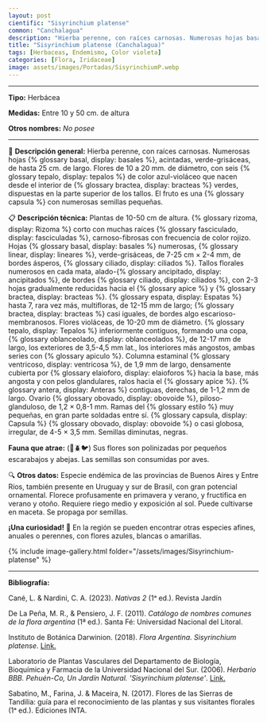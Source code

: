 ```yaml
---
layout: post
cientific: "Sisyrinchium platense"
common: "Canchalagua"
description: "Hierba perenne, con raíces carnosas. Numerosas hojas basales, acintadas, verde-grisáceas, de hasta 25 cm. de largo. Flores de 10 a 20 mm. de diámetro, con seis tepalos de color azul-violáceo que nacen desde el interior de bracteas verdes, dispuestas en la parte superior de los tallos. El fruto es una capsula con numerosas semillas pequeñas."
title: "Sisyrinchium platense (Canchalagua)"
tags: [Herbaceas, Endemismo, Color violeta]
categories: [Flora, Iridaceae]
image: assets/images/Portadas/SisyrinchiumP.webp
---
```


***

**Tipo:** Herbácea

**Medidas:** Entre 10 y 50 cm. de altura

**Otros nombres:** *No posee*

***

🌱 **Descripción general:** Hierba perenne, con raíces carnosas. Numerosas hojas {% glossary basal, display: basales %}, acintadas, verde-grisáceas, de hasta 25 cm. de largo. Flores de 10 a 20 mm. de diámetro, con seis {% glossary tepalo, display: tepalos %} de color azul-violáceo que nacen desde el interior de {% glossary bractea, display: bracteas %} verdes, dispuestas en la parte superior de los tallos. El fruto es una {% glossary capsula %} con numerosas semillas pequeñas.

📋 **Descripción técnica:** Plantas de 10-50 cm de altura. {% glossary rizoma, display: Rizoma %} corto con muchas raíces {% glossary fasciculado, display: fasciculadas %}, carnoso-fibrosas con frecuencia de color rojizo. Hojas {% glossary basal, display: basales %} numerosas, {% glossary linear, display: lineares %}, verde-grisáceas, de 7-25 cm × 2-4 mm, de bordes ásperos, {% glossary ciliado, display: ciliados %}. Tallos florales numerosos en cada mata, alado-{% glossary ancipitado, display: ancipitados %}, de bordes {% glossary ciliado, display: ciliados %}, con 2-3 hojas gradualmente reducidas hacia el {% glossary apice %} y {% glossary bractea, display: bracteas %}. {% glossary espata, display: Espatas %} hasta 7, rara vez más, multifloras, de 12-15 mm de largo; {% glossary bractea, display: bracteas %} casi iguales, de bordes algo escarioso-membranosos. Flores violáceas, de 10-20 mm de diámetro. {% glossary tepalo, display: Tepalos %} inferiormente contiguos, formando una copa, {% glossary oblanceolado, display: oblanceolados %}, de 12-17 mm de largo, los exteriores de 3,5-4,5 mm lat., los interiores más angostos, ambas series con {% glossary apiculo %}. Columna estaminal {% glossary ventricoso, display: ventricosa %}, de 1,9 mm de largo, densamente cubierta por {% glossary elaioforo, display: elaioforos %} hacia la base, más angosta y con pelos glandulares, ralos hacia el {% glossary apice %}. {% glossary antera, display: Anteras %} contiguas, derechas, de 1-1,2 mm de largo. Ovario {% glossary obovado, display: obovoide %}, piloso-glanduloso, de 1,2 × 0,8-1 mm. Ramas del {% glossary estilo %} muy pequeñas, en gran parte soldadas entre sí. {% glossary capsula, display: Capsula %} {% glossary obovado, display: obovoide %} o casi globosa, irregular, de 4-5 × 3,5 mm. Semillas diminutas, negras.

**Fauna que atrae:** (🐝🪲🐦) Sus flores son polinizadas por pequeños escarabajos y abejas. Las semillas son consumidas por aves.

🔍 **Otros datos:** Especie endémica de las provincias de Buenos Aires y Entre Ríos, también presente en Uruguay y sur de Brasil, con gran potencial ornamental. Florece profusamente en primavera y verano, y fructifica en verano y otoño. Requiere riego medio y exposición al sol. Puede cultivarse en maceta. Se propaga por semillas.

**¡Una curiosidad!** 👀 En la región se pueden encontrar otras especies afines, anuales o perennes, con flores azules, blancas o amarillas.

 {% include image-gallery.html folder="/assets/images/Sisyrinchium-platense" %}

***

**Bibliografía:**

Cané, L. & Nardini, C. A. (2023). *Nativas 2* (1ᵃ ed.). Revista Jardín

De La Peña, M. R., & Pensiero, J. F. (2011). *Catálogo de nombres comunes de la flora argentina* (1ª ed.). Santa Fé: Universidad Nacional del Litoral.

Instituto de Botánica Darwinion. (2018). *Flora Argentina. Sisyrinchium platense*. [Link.](https://buscador.floraargentina.edu.ar/species/details/23710)

Laboratorio de Plantas Vasculares del Departamento de Biología, Bioquímica y Farmacia de la Universidad Nacional del Sur. (2006). *Herbario BBB. Pehuén-Co, Un Jardín Natural. 'Sisyrinchium platense'*. 
[Link.](http://www.plantasvasculares.uns.edu.ar/herbario/galeria/pehuen/s.html#si_pla)

Sabatino, M., Farina, J. & Maceira, N. (2017). Flores de las Sierras de Tandilia: guía para el reconocimiento de las plantas y sus visitantes florales (1ᵃ ed.). Ediciones INTA.
